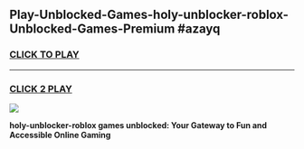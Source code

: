
## Play-Unblocked-Games-holy-unblocker-roblox-Unblocked-Games-Premium #azayq
<h3>
<a href="https://premium.freeplayer.one?title=holy-unblocker-roblox&ref=12M">CLICK TO PLAY</a></h3>
<hr>

<h3>
<a href="https://premium.freeplayer.one?title=holy-unblocker-roblox&ref=12M">CLICK 2 PLAY</a>
  
</h3>

<a href="https://premium.freeplayer.one?title=holy-unblocker-roblox&ref=12M"><img src="https://clearcache.store/games.png"></a>


**holy-unblocker-roblox games unblocked: Your Gateway to Fun and Accessible Online Gaming**
